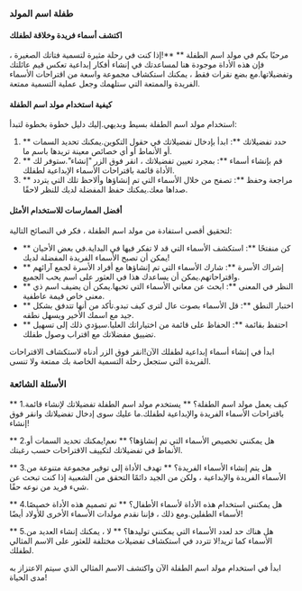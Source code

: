 ### طفلة اسم المولد

#### اكتشف أسماء فريدة وخلاقة لطفلك

مرحبًا بكم في مولد اسم الطفلة ** **!إذا كنت في رحلة مثيرة لتسمية فتاتك الصغيرة ، فإن هذه الأداة موجودة هنا لمساعدتك في إنشاء أفكار إبداعية تعكس قيم عائلتك وتفضيلاتها.مع بضع نقرات فقط ، يمكنك استكشاف مجموعة واسعة من اقتراحات الأسماء الفريدة والممتعة التي ستلهمك وجعل عملية التسمية ممتعة.

#### كيفية استخدام مولد اسم الطفلة

استخدام مولد اسم الطفلة بسيط وبديهي.إليك دليل خطوة بخطوة لتبدأ:

1. ** حدد تفضيلاتك **: ابدأ بإدخال تفضيلاتك في حقول التكوين.يمكنك تحديد السمات أو الأنماط أو أي خصائص معينة تريدها باسم ما.
2. ** قم بإنشاء أسماء **: بمجرد تعيين تفضيلاتك ، انقر فوق الزر "إنشاء".ستوفر لك الأداة قائمة باقتراحات الأسماء الإبداعية لطفلك.
3. ** مراجعة وحفظ **: تصفح من خلال الأسماء التي تم إنشاؤها وألاحظ تلك التي يتردد صداها معك.يمكنك حفظ المفضلة لديك للنظر لاحقًا.

#### أفضل الممارسات للاستخدام الأمثل

لتحقيق أقصى استفادة من مولد اسم الطفلة ، فكر في النصائح التالية:

- ** كن منفتحًا **: استكشف الأسماء التي قد لا تفكر فيها في البداية.في بعض الأحيان يمكن أن تصبح الأسماء الفريدة المفضلة لديك!
- ** إشراك الأسرة **: شارك الأسماء التي تم إنشاؤها مع أفراد الأسرة لجمع آرائهم واقتراحاتهم.يمكن أن يساعدك هذا في العثور على اسم يحب الجميع.
- ** النظر في المعنى **: ابحث عن معاني الأسماء التي تحبها.يمكن أن يضيف اسم ذي معنى خاص قيمة عاطفية.
- ** اختبار النطق **: قل الأسماء بصوت عال لترى كيف تبدو.تأكد من أنها تتدفق بشكل جيد مع اسمك الأخير ويسهل نطقه.
- ** احتفظ بقائمة **: الحفاظ على قائمة من اختياراتك العليا.سيؤدي ذلك إلى تسهيل تضييق مفضلاتك مع اقتراب وصول طفلك.

ابدأ في إنشاء أسماء إبداعية لطفلك الآن!انقر فوق الزر أدناه لاستكشاف الاقتراحات الفريدة التي ستجعل رحلة التسمية الخاصة بك ممتعة ولا تنسى.

### الأسئلة الشائعة

** 1.كيف يعمل مولد اسم الطفلة؟ **
يستخدم مولد اسم الطفلة تفضيلاتك لإنشاء قائمة باقتراحات الأسماء الفريدة والإبداعية لطفلك.ما عليك سوى إدخال تفضيلاتك وانقر فوق إنشاء!

** 2.هل يمكنني تخصيص الأسماء التي تم إنشاؤها؟ **
نعم!يمكنك تحديد السمات أو الأنماط في تفضيلاتك لتكييف الاقتراحات حسب رغبتك.

** 3.هل يتم إنشاء الأسماء الفريدة؟ **
تهدف الأداة إلى توفير مجموعة متنوعة من الأسماء الفريدة والإبداعية ، ولكن من الجيد دائمًا التحقق من الشعبية إذا كنت تبحث عن شيء فريد من نوعه حقًا.

** 4.هل يمكنني استخدام هذه الأداة لأسماء الأطفال؟ **
تم تصميم هذه الأداة خصيصًا لأسماء الطفلين.ومع ذلك ، فإننا نقدم مولدات الأسماء الأخرى للأولاد أيضًا!

** 5.هل هناك حد لعدد الأسماء التي يمكنني توليدها؟ **
لا ، يمكنك إنشاء العديد من الأسماء كما تريد!لا تتردد في استكشاف تفضيلات مختلفة للعثور على الاسم المثالي لطفلك.

ابدأ في استخدام مولد اسم الطفلة الآن واكتشف الاسم المثالي الذي سيتم الاعتزاز به مدى الحياة!
